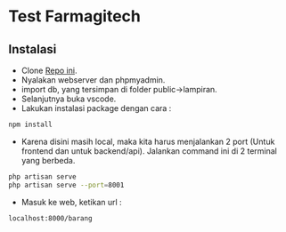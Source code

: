 # Test Farmagitech

## Instalasi

- Clone [Repo ini](https://github.com/Gualand/Test-Farmagitech.git).
- Nyalakan webserver dan phpmyadmin.
- import db, yang tersimpan di folder public->lampiran.
- Selanjutnya buka vscode.
- Lakukan instalasi package dengan cara :

```bash
npm install 
```
- Karena disini masih local, maka kita harus menjalankan 2 port (Untuk frontend dan untuk backend/api). Jalankan command ini di 2 terminal yang berbeda.
```bash
php artisan serve
php artisan serve --port=8001 
```
- Masuk ke web, ketikan url :
```bash
localhost:8000/barang
```
